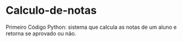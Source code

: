 # Calculo-de-notas
Primeiro Código Python: sistema que calcula as notas de um aluno e retorna se aprovado ou não.
